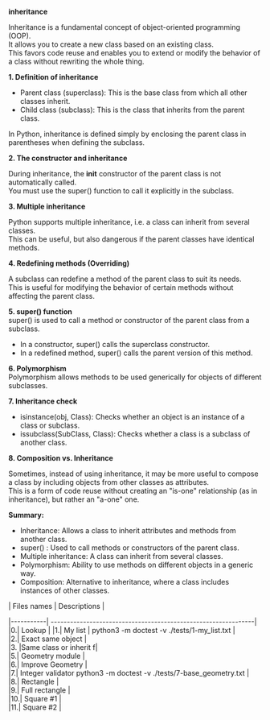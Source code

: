 **inheritance**  

Inheritance is a fundamental concept of object-oriented programming (OOP).  
It allows you to create a new class based on an existing class.  
This favors code reuse and enables you to extend or modify the behavior of a class without rewriting the whole thing.  


**1. Definition of inheritance**  

- Parent class (superclass): This is the base class from which all other classes inherit.  
- Child class (subclass): This is the class that inherits from the parent class.  

In Python, inheritance is defined simply by enclosing the parent class in parentheses when defining the subclass.  

**2. The constructor and inheritance**  

During inheritance, the __init__ constructor of the parent class is not automatically called.  
You must use the super() function to call it explicitly in the subclass.  

**3. Multiple inheritance**  

Python supports multiple inheritance, i.e. a class can inherit from several classes.  
This can be useful, but also dangerous if the parent classes have identical methods.  

**4. Redefining methods (Overriding)**  

A subclass can redefine a method of the parent class to suit its needs.  
This is useful for modifying the behavior of certain methods without affecting the parent class.  


**5. super() function**    
super() is used to call a method or constructor of the parent class from a subclass.  
- In a constructor, super() calls the superclass constructor.  
- In a redefined method, super() calls the parent version of this method.  

**6. Polymorphism**  
Polymorphism allows methods to be used generically for objects of different subclasses.  

**7. Inheritance check**  

- isinstance(obj, Class): Checks whether an object is an instance of a class or subclass.  
- issubclass(SubClass, Class): Checks whether a class is a subclass of another class.  

**8. Composition vs. Inheritance**  

Sometimes, instead of using inheritance, it may be more useful to compose a class by including objects from other classes as attributes.    
This is a form of code reuse without creating an "is-one" relationship (as in inheritance), but rather an "a-one" one.  

**Summary:**  

- Inheritance: Allows a class to inherit attributes and methods from another class.  
- super() : Used to call methods or constructors of the parent class.  
- Multiple inheritance: A class can inherit from several classes.  
- Polymorphism: Ability to use methods on different objects in a generic way.  
- Composition: Alternative to inheritance, where a class includes instances of other classes.  

| Files names | Descriptions |  

|-----------| ---------------------------------------------------------------|  
|0.| Lookup   |
|1.| My list |     python3 -m doctest -v ./tests/1-my_list.txt  |  
|2.| Exact same object  |  
|3. |Same class or inherit f|  
|5.| Geometry module  |  
|6.| Improve Geometry  |  
|7.| Integer validator    python3 -m doctest -v ./tests/7-base_geometry.txt  |  
|8.| Rectangle  |  
|9.| Full rectangle  |  
|10.| Square #1  |  
|11.| Square #2  |  


